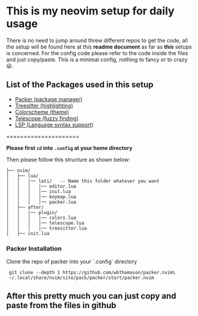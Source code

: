 <h1>This is my neovim setup for daily usage</h1>

<p>
  There is no need to jump around threw different repos to get the code, all the setup will be found here at this <b>readme document</b> as far as <b>this</b> setups is concerned.
  For the config code please refer to the code inside the files and just copy/paste.
  This is a minimal config, nothing to fancy or to crazy 😃.
</p>

## List of the Packages used in this setup

- [Packer (package manager)](https://github.com/wbthomason/packer.nvim)
- [Treesitter (highlighting)](https://github.com/nvim-treesitter/nvim-treesitter)
- [Colorscheme (theme)](https://github.com/rose-pine/neovim)
- [Telescope (fuzzy finding)](https://github.com/nvim-telescope/telescope.nvim)
- [LSP (Language syntax support)](https://github.com/VonHeikemen/lsp-zero.nvim)

=====================

**Please first `cd` into `.config` at your home directory**

Then please follow this structure as shown below:
```
├── nvim/
│   ├── lua/
│   │   │── lati/   -- Name this folder whatever you want
│   │   │   │── editor.lua
│   │   │   │── init.lua
│   │   │   │── keymap.lua
│   │   │   │── packer.lua
│   ├── after/
│   │   │── plugin/
│   │   │   │── colors.lua
│   │   │   │── telescope.lua
│   │   │   │── treesitter.lua
│   ├── init.lua
```

### Packer Installation

<p>Clone the repo of packer into your `.config` directory</p>

```
 git clone --depth 1 https://github.com/wbthomason/packer.nvim\
 ~/.local/share/nvim/site/pack/packer/start/packer.nvim
```

## After this pretty much you can just copy and paste from the files in github 
